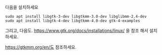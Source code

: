 다음을 설치하세요
```
sudo apt install libgtk-3-dev libgtkmm-3.0-dev libglibmm-2.4-dev  
sudo apt install libgtk-4-dev libgtkmm-4.0-dev gtk-4-examples
```

그리고, 다음도.
https://www.gtk.org/docs/installations/linux/ 을 참조 해서 설치 하세요.

https://gtkmm.org/en/도 참조하세요.
